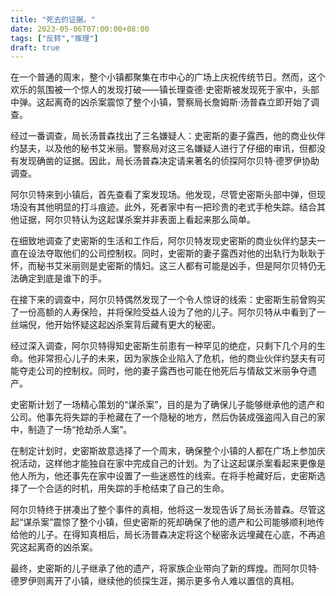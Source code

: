 ```yaml
---
title: "死去的证据。"
date: 2023-05-06T07:00:00+08:00
tags: ["反转","推理"]
draft: true
---
```


在一个普通的周末，整个小镇都聚集在市中心的广场上庆祝传统节日。然而，这个欢乐的氛围被一个惊人的发现打破——镇长理查德·史密斯被发现死于家中，头部中弹。这起离奇的凶杀案震惊了整个小镇，警察局长詹姆斯·汤普森立即开始了调查。

经过一番调查，局长汤普森找出了三名嫌疑人：史密斯的妻子露西，他的商业伙伴约瑟夫，以及他的秘书艾米丽。警察局对这三名嫌疑人进行了仔细的审讯，但都没有发现确凿的证据。因此，局长汤普森决定请来著名的侦探阿尔贝特·德罗伊协助调查。

阿尔贝特来到小镇后，首先查看了案发现场。他发现，尽管史密斯头部中弹，但现场没有其他明显的打斗痕迹。此外，死者家中有一把珍贵的老式手枪失踪。结合其他证据，阿尔贝特认为这起谋杀案并非表面上看起来那么简单。

在细致地调查了史密斯的生活和工作后，阿尔贝特发现史密斯的商业伙伴约瑟夫一直在设法夺取他们的公司控制权。同时，史密斯的妻子露西对他的出轨行为耿耿于怀，而秘书艾米丽则是史密斯的情妇。这三人都有可能是凶手，但是阿尔贝特仍无法确定到底是谁下的手。

在接下来的调查中，阿尔贝特偶然发现了一个令人惊讶的线索：史密斯生前曾购买了一份高额的人寿保险，并将保险受益人设为了他的儿子。阿尔贝特从中看到了一丝端倪，他开始怀疑这起凶杀案背后藏有更大的秘密。

经过深入调查，阿尔贝特得知史密斯生前患有一种罕见的绝症，只剩下几个月的生命。他非常担心儿子的未来，因为家族企业陷入了危机，他的商业伙伴约瑟夫有可能夺走公司的控制权。同时，他的妻子露西也可能在他死后与情敌艾米丽争夺遗产。

史密斯计划了一场精心策划的“谋杀案”，目的是为了确保儿子能够继承他的遗产和公司。他事先将失踪的手枪藏在了一个隐秘的地方，然后伪装成强盗闯入自己的家中，制造了一场“抢劫杀人案”。

在制定计划时，史密斯故意选择了一个周末，确保整个小镇的人都在广场上参加庆祝活动，这样他才能独自在家中完成自己的计划。为了让这起谋杀案看起来更像是他人所为，他还事先在家中设置了一些迷惑性的线索。在将手枪藏好后，史密斯选择了一个合适的时机，用失踪的手枪结束了自己的生命。

阿尔贝特终于拼凑出了整个事件的真相，他将这一发现告诉了局长汤普森。尽管这起“谋杀案”震惊了整个小镇，但史密斯的死却确保了他的遗产和公司能够顺利地传给他的儿子。在得知真相后，局长汤普森决定将这个秘密永远埋藏在心底，不再追究这起离奇的凶杀案。

最终，史密斯的儿子继承了他的遗产，将家族企业带向了新的辉煌。而阿尔贝特·德罗伊则离开了小镇，继续他的侦探生涯，揭示更多令人难以置信的真相。